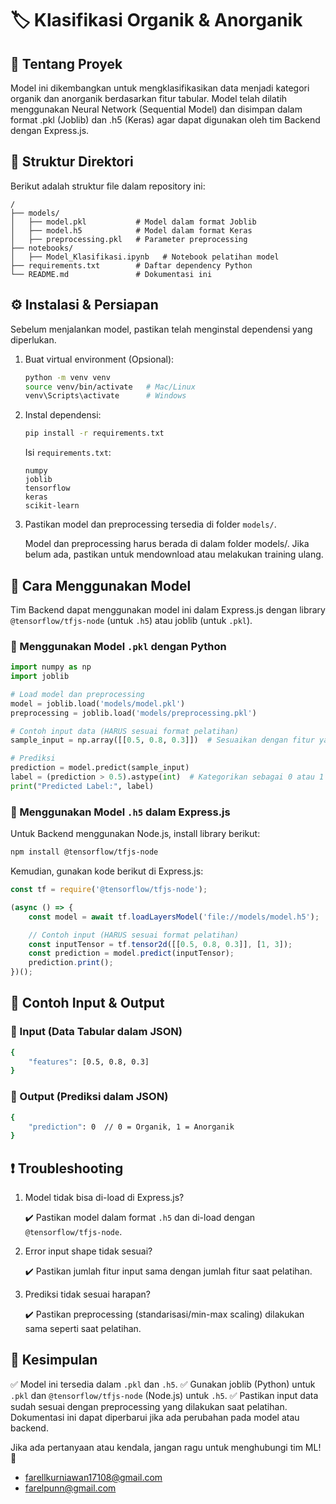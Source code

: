 #  🏷️ Klasifikasi Organik & Anorganik

##  📌 Tentang Proyek

Model ini dikembangkan untuk mengklasifikasikan data menjadi kategori organik dan anorganik berdasarkan fitur tabular. Model telah dilatih menggunakan Neural Network (Sequential Model) dan disimpan dalam format .pkl (Joblib) dan .h5 (Keras) agar dapat digunakan oleh tim Backend dengan Express.js.

##  📂 Struktur Direktori

Berikut adalah struktur file dalam repository ini:

```
/
├── models/
│   ├── model.pkl           # Model dalam format Joblib
│   ├── model.h5            # Model dalam format Keras
│   ├── preprocessing.pkl   # Parameter preprocessing
├── notebooks/
│   ├── Model_Klasifikasi.ipynb   # Notebook pelatihan model
├── requirements.txt        # Daftar dependency Python
└── README.md               # Dokumentasi ini
```

## ⚙️ Instalasi & Persiapan

Sebelum menjalankan model, pastikan telah menginstal dependensi yang diperlukan.

1.  Buat virtual environment (Opsional):

    ```bash
    python -m venv venv
    source venv/bin/activate   # Mac/Linux
    venv\Scripts\activate      # Windows
    ```

2.  Instal dependensi:

    ```bash
    pip install -r requirements.txt
    ```

    Isi `requirements.txt`:

    ```
    numpy
    joblib
    tensorflow
    keras
    scikit-learn
    ```

3.  Pastikan model dan preprocessing tersedia di folder `models/`.

    Model dan preprocessing harus berada di dalam folder models/. Jika belum ada, pastikan untuk mendownload atau melakukan training          ulang.

##  🚀 Cara Menggunakan Model

Tim Backend dapat menggunakan model ini dalam Express.js dengan library `@tensorflow/tfjs-node` (untuk `.h5`) atau joblib (untuk `.pkl`).

###  🔹 Menggunakan Model `.pkl` dengan Python

```python
import numpy as np
import joblib

# Load model dan preprocessing
model = joblib.load('models/model.pkl')
preprocessing = joblib.load('models/preprocessing.pkl')

# Contoh input data (HARUS sesuai format pelatihan)
sample_input = np.array([[0.5, 0.8, 0.3]])  # Sesuaikan dengan fitur yang digunakan

# Prediksi
prediction = model.predict(sample_input)
label = (prediction > 0.5).astype(int)  # Kategorikan sebagai 0 atau 1
print("Predicted Label:", label)
```

### 🔹 Menggunakan Model `.h5` dalam Express.js

Untuk Backend menggunakan Node.js, install library berikut:

```bash
npm install @tensorflow/tfjs-node
```

Kemudian, gunakan kode berikut di Express.js:

```javascript
const tf = require('@tensorflow/tfjs-node');

(async () => {
    const model = await tf.loadLayersModel('file://models/model.h5');

    // Contoh input (HARUS sesuai format pelatihan)
    const inputTensor = tf.tensor2d([[0.5, 0.8, 0.3]], [1, 3]);
    const prediction = model.predict(inputTensor);
    prediction.print();
})();
```

## 📌 Contoh Input & Output

### 🔹  Input (Data Tabular dalam JSON)

```bash
{
    "features": [0.5, 0.8, 0.3]
}
```

### 🔹  Output (Prediksi dalam JSON)

```bash
{
    "prediction": 0  // 0 = Organik, 1 = Anorganik
}
```

## ❗ Troubleshooting

1.  Model tidak bisa di-load di Express.js?

    ✔️ Pastikan model dalam format `.h5` dan di-load dengan `@tensorflow/tfjs-node`.

2.  Error input shape tidak sesuai?

    ✔️ Pastikan jumlah fitur input sama dengan jumlah fitur saat pelatihan.

3.  Prediksi tidak sesuai harapan?

    ✔️ Pastikan preprocessing (standarisasi/min-max scaling) dilakukan sama seperti saat pelatihan.

## 🏁 Kesimpulan

✅ Model ini tersedia dalam `.pkl` dan `.h5`.
✅ Gunakan joblib (Python) untuk `.pkl` dan `@tensorflow/tfjs-node` (Node.js) untuk `.h5`.
✅ Pastikan input data sudah sesuai dengan preprocessing yang dilakukan saat pelatihan.
Dokumentasi ini dapat diperbarui jika ada perubahan pada model atau backend.

Jika ada pertanyaan atau kendala, jangan ragu untuk menghubungi tim ML! 🚀
* farellkurniawan17108@gmail.com
* farelpunn@gmail.com
